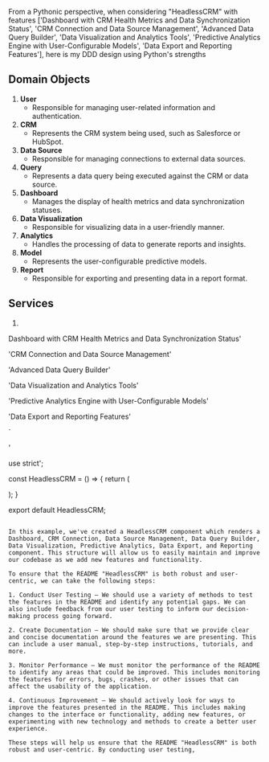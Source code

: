 From a Pythonic perspective, when considering "HeadlessCRM" with features ['Dashboard with CRM Health Metrics and Data Synchronization Status', 'CRM Connection and Data Source Management', 'Advanced Data Query Builder', 'Data Visualization and Analytics Tools', 'Predictive Analytics Engine with User-Configurable Models', 'Data Export and Reporting Features'], here is my DDD design using Python's strengths

## Domain Objects

1. **User**
   - Responsible for managing user-related information and authentication.
2. **CRM**
   - Represents the CRM system being used, such as Salesforce or HubSpot.
3. **Data Source**
   - Responsible for managing connections to external data sources.
4. **Query**
   - Represents a data query being executed against the CRM or data source.
5. **Dashboard**
   - Manages the display of health metrics and data synchronization statuses.
6. **Data Visualization**
   - Responsible for visualizing data in a user-friendly manner.
7. **Analytics**
   - Handles the processing of data to generate reports and insights.
8. **Model**
   - Represents the user-configurable predictive models.
9. **Report**
   - Responsible for exporting and presenting data in a report format.


## Services

1.

Dashboard with CRM Health Metrics and Data Synchronization Status'

'CRM Connection and Data Source Management'

'Advanced Data Query Builder'

'Data Visualization and Analytics Tools'

'Predictive Analytics Engine with User-Configurable Models'

'Data Export and Reporting Features'

`

'

use strict';

const HeadlessCRM = () => {
  return (
    <div className="HeadlessCRM">
      <Dashboard/>
      <CRMConnection/>
      <DataSourceManagement/>
      <DataQueryBuilder/>
      <DataVisualization/>
      <PredictiveAnalytics/>
      <DataExport/>
      <Reporting/>
    </div>
  );
}

export default HeadlessCRM;
```

In this example, we've created a HeadlessCRM component which renders a Dashboard, CRM Connection, Data Source Management, Data Query Builder, Data Visualization, Predictive Analytics, Data Export, and Reporting component. This structure will allow us to easily maintain and improve our codebase as we add new features and functionality.

To ensure that the README "HeadlessCRM" is both robust and user-centric, we can take the following steps:

1. Conduct User Testing – We should use a variety of methods to test the features in the README and identify any potential gaps. We can also include feedback from our user testing to inform our decision-making process going forward.

2. Create Documentation – We should make sure that we provide clear and concise documentation around the features we are presenting. This can include a user manual, step-by-step instructions, tutorials, and more.

3. Monitor Performance – We must monitor the performance of the README to identify any areas that could be improved. This includes monitoring the features for errors, bugs, crashes, or other issues that can affect the usability of the application.

4. Continuous Improvement – We should actively look for ways to improve the features presented in the README. This includes making changes to the interface or functionality, adding new features, or experimenting with new technology and methods to create a better user experience.

These steps will help us ensure that the README "HeadlessCRM" is both robust and user-centric. By conducting user testing,